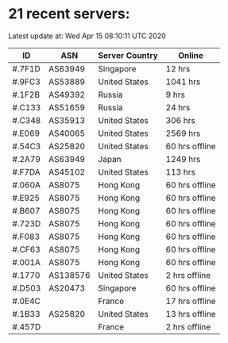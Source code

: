 # 21 recent servers:

Latest update at: Wed Apr 15 08:10:11 UTC 2020

| ID | ASN | Server Country | Online |
| -- | --- | -------------- | ------ |
| #.7F1D | AS63949 | Singapore | 12 hrs |
| #.9FC3 | AS53889 | United States | 1041 hrs |
| #.1F2B | AS49392 | Russia | 9 hrs |
| #.C133 | AS51659 | Russia | 24 hrs |
| #.C348 | AS35913 | United States | 306 hrs |
| #.E069 | AS40065 | United States | 2569 hrs |
| #.54C3 | AS25820 | United States | 60 hrs offline |
| #.2A79 | AS63949 | Japan | 1249 hrs |
| #.F7DA | AS45102 | United States | 113 hrs |
| #.060A | AS8075 | Hong Kong | 60 hrs offline |
| #.E925 | AS8075 | Hong Kong | 60 hrs offline |
| #.B607 | AS8075 | Hong Kong | 60 hrs offline |
| #.723D | AS8075 | Hong Kong | 60 hrs offline |
| #.F083 | AS8075 | Hong Kong | 60 hrs offline |
| #.CF63 | AS8075 | Hong Kong | 60 hrs offline |
| #.001A | AS8075 | Hong Kong | 60 hrs offline |
| #.1770 | AS138576 | United States | 2 hrs offline |
| #.D503 | AS20473 | Singapore | 60 hrs offline |
| #.0E4C |  | France | 17 hrs offline |
| #.1B33 | AS25820 | United States | 13 hrs offline |
| #.457D |  | France | 2 hrs offline |

